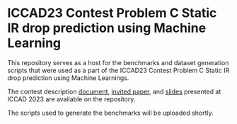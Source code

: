 # ICCAD23 Contest Problem C Static IR drop prediction using Machine Learning

This repository serves as a host for the benchmarks and dataset generation scripts that were used as a part of the ICCAD23 Contest Problem C Static IR drop prediction using Machine Learnings.

The contest description [document](./doc/contest-description.pdf), [invited paper](./doc/invited-paper.pdf), and [slides](./doc/iccad23-presentation) presented at ICCAD 2023 are available on the repository.

The scripts used to generate the benchmarks will be uploaded shortly. 
